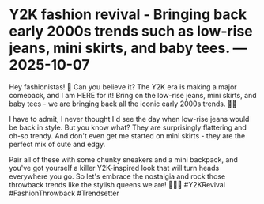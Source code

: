 # Y2K fashion revival - Bringing back early 2000s trends such as low-rise jeans, mini skirts, and baby tees. — 2025-10-07

Hey fashionistas! 🌟 Can you believe it? The Y2K era is making a major comeback, and I am HERE for it! Bring on the low-rise jeans, mini skirts, and baby tees - we are bringing back all the iconic early 2000s trends. 👖👗

I have to admit, I never thought I'd see the day when low-rise jeans would be back in style. But you know what? They are surprisingly flattering and oh-so trendy. And don't even get me started on mini skirts - they are the perfect mix of cute and edgy.

Pair all of these with some chunky sneakers and a mini backpack, and you've got yourself a killer Y2K-inspired look that will turn heads everywhere you go. So let's embrace the nostalgia and rock those throwback trends like the stylish queens we are! 💁‍♀️💕 #Y2KRevival #FashionThrowback #Trendsetter